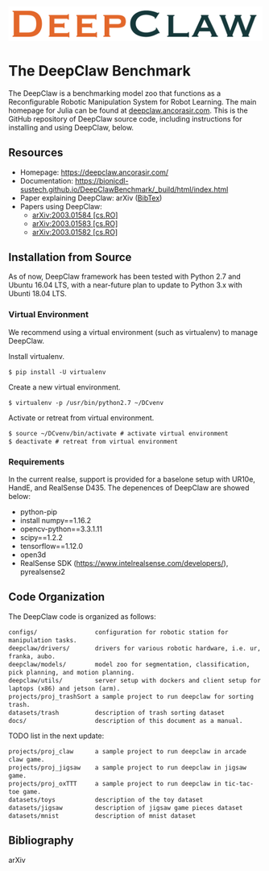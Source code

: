 ![DeepClaw-Logo](asset/fig-DeepClaw.png)

# The DeepClaw Benchmark

The DeepClaw is a benchmarking model zoo that functions as a Reconfigurable Robotic Manipulation System for Robot Learning. The main homepage for Julia can be found at [deepclaw.ancorasir.com](https://deepclaw.ancorasir.com/). This is the GitHub repository of DeepClaw source code, including instructions for installing and using DeepClaw, below.

## Resources

- Homepage: https://deepclaw.ancorasir.com/
- Documentation: https://bionicdl-sustech.github.io/DeepClawBenchmark/_build/html/index.html
- Paper explaining DeepClaw: arXiv ([BibTex](#bibliography))
- Papers using DeepClaw: 
  - [arXiv:2003.01584 [cs.RO]](https://arxiv.org/abs/2003.01584)
  - [arXiv:2003.01583 [cs.RO]](https://arxiv.org/abs/2003.01583)
  - [arXiv:2003.01582 [cs.RO]](https://arxiv.org/abs/2003.01582)

## Installation from Source

As of now, DeepClaw framework has been tested with Python 2.7 and Ubuntu 16.04 LTS, with a near-future plan to update to Python 3.x with Ubunti 18.04 LTS.

### Virtual Environment

We recommend using a virtual environment (such as virtualenv) to manage DeepClaw.

Install virtualenv.

    $ pip install -U virtualenv

Create a new virtual environment.

    $ virtualenv -p /usr/bin/python2.7 ~/DCvenv

Activate or retreat from virtual environment.

    $ source ~/DCvenv/bin/activate # activate virtual environment
    $ deactivate # retreat from virtual environment

### Requirements

In the current realse, support is provided for a baselone setup with UR10e, HandE, and RealSense D435. The depenences of DeepClaw are showed below:

- python-pip
- install numpy==1.16.2
- opencv-python==3.3.1.11
- scipy==1.2.2
- tensorflow==1.12.0
- open3d
- RealSense SDK (https://www.intelrealsense.com/developers/), pyrealsense2

## Code Organization

The DeepClaw code is organized as follows:

    configs/                configuration for robotic station for manipulation tasks.
    deepclaw/drivers/       drivers for various robotic hardware, i.e. ur, franka, aubo.
    deepclaw/models/        model zoo for segmentation, classification, pick planning, and motion planning.
    deepclaw/utils/         server setup with dockers and client setup for laptops (x86) and jetson (arm).
    projects/proj_trashSort a sample project to run deepclaw for sorting trash.
    datasets/trash          description of trash sorting dataset
    docs/                   description of this document as a manual.

TODO list in the next update:

    projects/proj_claw      a sample project to run deepclaw in arcade claw game.
    projects/proj_jigsaw    a sample project to run deepclaw in jigsaw game.
    projects/proj_oxTTT     a sample project to run deepclaw in tic-tac-toe game.
    datasets/toys           description of the toy dataset
    datasets/jigsaw         description of jigsaw game pieces dataset
    datasets/mnist          description of mnist dataset

## Bibliography

arXiv
